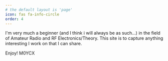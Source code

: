 ```yaml
---
# the default layout is 'page'
icon: fas fa-info-circle
order: 4
---
```


I'm very much a beginner (and I think i will always be as such...) in the field of Amateur Radio and
RF Electronics/Theory.  This site is to capture anything interesting I work on that I can share.

Enjoy!  M0YCX
